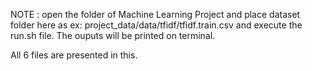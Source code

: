 NOTE : open the folder of Machine Learning Project and place dataset folder here  as ex: project_data/data/tfidf/tfidf.train.csv and execute the run.sh file. The ouputs will be printed on terminal.

All 6 files are presented in this.

